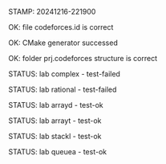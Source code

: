 STAMP: 20241216-221900
OK: file codeforces.id is correct
OK: CMake generator successed
OK: folder prj.codeforces structure is correct
STATUS: lab complex - test-failed
STATUS: lab rational - test-failed
STATUS: lab arrayd - test-ok
STATUS: lab arrayt - test-ok
STATUS: lab stackl - test-ok
STATUS: lab queuea - test-ok
